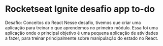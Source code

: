 # Rocketseat Ignite desafio app to-do
Desafio: Conceitos do React Nesse desafio, tivemos que criar uma aplicação para treinar o que aprendemos no primeiro módulo. Essa foi uma aplicação onde o principal objetivo é uma pequena aplicação de atividades a fazer, para treinar principalmente sobre manipulação do estado no React.
